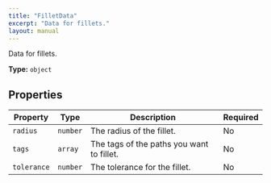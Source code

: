 ```yaml
---
title: "FilletData"
excerpt: "Data for fillets."
layout: manual
---
```


Data for fillets.


**Type:** `object`

## Properties

| Property | Type | Description | Required |
|----------|------|-------------|----------|
| `radius` | `number` | The radius of the fillet. | No |
| `tags` | `array` | The tags of the paths you want to fillet. | No |
| `tolerance` | `number` | The tolerance for the fillet. | No |


